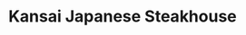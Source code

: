 ---
layout: place
title: "Kansai Japanese Steakhouse"
permalink: /indiana/clarksville/kansai-japanese-steakhouse.html
stateAbbr: IN
stateName: Indiana
cityName: Clarksville
seo:
  name: "Kansai Japanese Steakhouse"
  type: Restaurant
  links: null
description: "Kansai Japanese Steakhouse serves delicious sushi in Clarksville, Indiana. Try fresh Japanese dishes for a great dining experience. "
place_id: ChIJ6RDkWfdxaYgRO9mIkIYsEWs
photos:
  - name: >-
      places/ChIJ6RDkWfdxaYgRO9mIkIYsEWs/photos/AeeoHcLKM9b9A_wGv0I6-m9K_Lh2NUyCv-GLjsZ1p9DOWE90HsdJN9j63y18Jg30qyG0wTNDTvdChydU_N8HUn_FOehrFijXD1uYZYR7I7ypXmO0s65JF_mUnc6coW6qsJa9ZRzd6c-ZcgwcXa57n__VlXYaI2aHG4G2-yXBNidJRem85unaEHNIp_flSy5fINsO90wFc109O3VTbF62acaQcf9xy1YPv3qYE6ar_faqbv8C2gYRvVH31vTeGjiUegkYEMl6q_wYY5uskdEo8AQJmaQ3wkae3z7Ot-2N-pPaTmvYDjEEIHRXR0AzyuN2O64lyZ-SP10fIKBaXkIMle21NWUODXDX_qX0ZvX4Pv8L7G0tO9PImRdlUjCs0hyDIVQ0gwycjCz-tLYb9pORE8-ehAdvRQhtu9mL9hv9lpTz15AlBa84
    widthPx: 4032
    heightPx: 2268
    authorAttributions:
      - displayName: Steve P
        uri: https://maps.google.com/maps/contrib/100039935616764467118
        photoUri: >-
          https://lh3.googleusercontent.com/a-/ALV-UjWSc_L47tmPg4WhqJxhBubH9csMW6CVjdtw5_NA8lypFGsUIXWx=s100-p-k-no-mo
    flagContentUri: >-
      https://www.google.com/local/imagery/report/?cb_client=maps_api_places.places_api&image_key=!1e10!2sCIHM0ogKEICAgIDRz4n6ywE&hl=en-US
    googleMapsUri: >-
      https://www.google.com/maps/place//data=!3m4!1e2!3m2!1sCIHM0ogKEICAgIDRz4n6ywE!2e10!4m2!3m1!1s0x886971f759e410e9:0x6b112c869088d93b
  - name: >-
      places/ChIJ6RDkWfdxaYgRO9mIkIYsEWs/photos/AeeoHcKZOAyDxcP6b-0mClEMcIVjtnKqLMF71LSUQBrB8P328Einc3D2mG_xW-24_Fx_plNZ2ux0oiWMMIszKpumTVjrXC3gH_SlhuWvNwQRcRERibJB5XUfQj4aeEn1Wt50j7iyZ3cB6nI-ELz9G06FEp2BwATITqVDwUbBgWZjz246Qi7CmzbTB6NOU4Z0MaHj02R51DR9Kggmchfaa_OiYZmYPXBoKHdc2YoyilRQLbWPebXoSAfbXCG6Qtw5YIqKcVJ1K7-06v5cNWHEdKZQNKRgDL2exfVnYYMF32CRIaSZ2A
    widthPx: 1000
    heightPx: 664
    authorAttributions:
      - displayName: Kansai Japanese Steakhouse
        uri: https://maps.google.com/maps/contrib/102627314175284450304
        photoUri: >-
          https://lh3.googleusercontent.com/a-/ALV-UjXVTRXu485OXICeFFtlXBfKH1X5ANvCXeAKVFSZUVQ2H1FdsZo=s100-p-k-no-mo
    flagContentUri: >-
      https://www.google.com/local/imagery/report/?cb_client=maps_api_places.places_api&image_key=!1e10!2sAF1QipOkz8_YRNMhsZg43DuvcjniM3Kl2F3JNIkfZ3vk&hl=en-US
    googleMapsUri: >-
      https://www.google.com/maps/place//data=!3m4!1e2!3m2!1sAF1QipOkz8_YRNMhsZg43DuvcjniM3Kl2F3JNIkfZ3vk!2e10!4m2!3m1!1s0x886971f759e410e9:0x6b112c869088d93b
  - name: >-
      places/ChIJ6RDkWfdxaYgRO9mIkIYsEWs/photos/AeeoHcKRcBG9BrwzOSeRM0w9pq4jj37Lea2K5bBDgvV2jHOP5HyFzgRBWcV-hGDDyyvYU4R5_xFkYNTDJyO6zn59qaxut_ZtsP-7M037c6P94K1lwPZ-d5YU2KRy_xVZCypa03o26tSkE_19fJfzgZHN9rr--ztjEU0-VKwJdXS5BFd2ktrB6MC1pQ_-eqIcsH_YmVLYOjc6X_gVQ8zpk-7RYPtEVmTDSAeuBe0xxalh4_sLCR0HdyqgBSdQe9o3S4b4YmJI9EmIL0qLiYccrqOhBzkzc2frATzV-K5WUFWUEl1diSYXjdUhPaxfIAKDpxUbcmnSQesch2chN4GQjGF-Zkt01gWaF2tFm4wp2tnFEvuUJTySWbefYNPP5mQxwb9j5A2eol-4Ioeeqz7C4IY0vf0dQ4ZHway4sPfnOylPM16xK92M
    widthPx: 4096
    heightPx: 3072
    authorAttributions:
      - displayName: Matthew Myers
        uri: https://maps.google.com/maps/contrib/102373883353989160153
        photoUri: >-
          https://lh3.googleusercontent.com/a/ACg8ocJchAsGIJldow84qJNsTethl6l7YnuCGNbJNOJVgAqCEA7B4g=s100-p-k-no-mo
    flagContentUri: >-
      https://www.google.com/local/imagery/report/?cb_client=maps_api_places.places_api&image_key=!1e10!2sCIHM0ogKEICAgICp2a716AE&hl=en-US
    googleMapsUri: >-
      https://www.google.com/maps/place//data=!3m4!1e2!3m2!1sCIHM0ogKEICAgICp2a716AE!2e10!4m2!3m1!1s0x886971f759e410e9:0x6b112c869088d93b
  - name: >-
      places/ChIJ6RDkWfdxaYgRO9mIkIYsEWs/photos/AeeoHcJ3CY-SJg3_XOCbiBAEjU9ug2FXTJDusQUz-ePbNtzoglO__54qOuwL64VUtlOfx05bgDLH36oTblcMdVHWk3KxlbSPwJMFQuUifR7veL8eYp_sM6n861aEGy11Hs0uq-_7u5_nkkHKrczfp7kXA4nX0Kg2qqbIr-Gw71fUF-iVajg-hqazeUnKYR4QSYdUkpjzCiBx4ux9MdG2xbZRAC5TFhqAMKNz1u8_Je8v5mARiJHxNKTrAIo5uefJHTVMqdg1ttMFEkLKujNMfh_T66wQR1DxcwWfo1shskU60OGxkJOdvL237sULbaSspxmdBdce82Ynihyru0jRCz-pGRJUjqftokz_FRwcbZI7sVFU6tmFkQYcAG7ED-PF3Gq_JAOOh4miH2rPl2yADNZ40dGZat4o97_S8aKPh7NFwCKO7PIi
    widthPx: 3600
    heightPx: 4800
    authorAttributions:
      - displayName: Kristina Stuart
        uri: https://maps.google.com/maps/contrib/104658566510447375608
        photoUri: >-
          https://lh3.googleusercontent.com/a-/ALV-UjVPvxtijELRYjKvW3WvSW6ZgQJshNVfkbtRvJzN3FFxo8XO16-h1w=s100-p-k-no-mo
    flagContentUri: >-
      https://www.google.com/local/imagery/report/?cb_client=maps_api_places.places_api&image_key=!1e10!2sCIHM0ogKEICAgICZj-TJngE&hl=en-US
    googleMapsUri: >-
      https://www.google.com/maps/place//data=!3m4!1e2!3m2!1sCIHM0ogKEICAgICZj-TJngE!2e10!4m2!3m1!1s0x886971f759e410e9:0x6b112c869088d93b
  - name: >-
      places/ChIJ6RDkWfdxaYgRO9mIkIYsEWs/photos/AeeoHcJujPUlxFNFkMhC049T4XzHPa93WpUN1zeCuqmzo1fVpamvTocYPYPRGCIy86eLrVlSzowwsnObSPDqXjudSr6gpn72D4Pd8_EfU_0BLYXAOM5azbyki9hTcmZJOo_kwJgQEcJvM_JnqqJl7RbCy6msvfkzCULlV5fZvGfSDirlJdCw6RhSyRNRGVMyuo7T_H5FhSp4v-EET0vlXVlmEoyFN7O0zVdyy0y6tWV-qMj7SGFsML9VSopohof--M0BZEN_fBwKOSe25DrK3lV-5A57l2-n19rUsc330rOTC1FMJK2_ze6BMCO_FM5XItomORxkPnp3ObZHCO2dQUEFuDJLG4NpsHvpsHTV289Li2BtGNM9Gn4ksgUXYZBZ8HH5JQSxnRf93xUNRIN-xgGED88bMvK3sLOt_g_RMzveWq21uA
    widthPx: 3000
    heightPx: 4000
    authorAttributions:
      - displayName: Travis R
        uri: https://maps.google.com/maps/contrib/103903219148713961679
        photoUri: >-
          https://lh3.googleusercontent.com/a/ACg8ocKxa4_ZLH4pSxkUk9V3RhmZCCDXiNvrC1In3kXbW9Ods5Z6Tw=s100-p-k-no-mo
    flagContentUri: >-
      https://www.google.com/local/imagery/report/?cb_client=maps_api_places.places_api&image_key=!1e10!2sCIHM0ogKEICAgICvpsSQbw&hl=en-US
    googleMapsUri: >-
      https://www.google.com/maps/place//data=!3m4!1e2!3m2!1sCIHM0ogKEICAgICvpsSQbw!2e10!4m2!3m1!1s0x886971f759e410e9:0x6b112c869088d93b
  - name: >-
      places/ChIJ6RDkWfdxaYgRO9mIkIYsEWs/photos/AeeoHcIWfBYNpVx8myt2eGi-stsQF85uoj5WjucjCOt8Jj-qptUe_12d3GSL8ldLBfq5BM_B2-IXuyhYe6AEWSVMUL80SmJN0vTG52GQ642e87rKyfPaR0-Xv15-ZjXZaWYnr2MkJfVw6Rbh28mT63M1G0ZQvVnooiy6D-tnBkWZzi8_klaAr8s6TWG2LfSgCerygG5XKdQoShDPv3_2TYtSBEFiS48Y-RMTiQw2RlcqXqYJYDsd2VINfU4LvhzrxJV1axm3HZjKGo0E-yEt6ID5hSrJN46ItT1sbLyF3MDySKiZPQQ62c4Fr40OAP_T62CCdE-iT4NRZ2i0Il98jjJtORz9StoAx3iqALwjdE9a8C_deaw0mdFbF5ZhQXHLkv2prrfZwWayETM92D96mli1feq85YOc_sh8ANKEU0IgIX9a_w
    widthPx: 4000
    heightPx: 3000
    authorAttributions:
      - displayName: Travis R
        uri: https://maps.google.com/maps/contrib/103903219148713961679
        photoUri: >-
          https://lh3.googleusercontent.com/a/ACg8ocKxa4_ZLH4pSxkUk9V3RhmZCCDXiNvrC1In3kXbW9Ods5Z6Tw=s100-p-k-no-mo
    flagContentUri: >-
      https://www.google.com/local/imagery/report/?cb_client=maps_api_places.places_api&image_key=!1e10!2sCIHM0ogKEICAgICvpoSXaA&hl=en-US
    googleMapsUri: >-
      https://www.google.com/maps/place//data=!3m4!1e2!3m2!1sCIHM0ogKEICAgICvpoSXaA!2e10!4m2!3m1!1s0x886971f759e410e9:0x6b112c869088d93b
  - name: >-
      places/ChIJ6RDkWfdxaYgRO9mIkIYsEWs/photos/AeeoHcIOIVtPgtpHUJRIsKrIk5iE0e-_ASmUlx7Sh9CM_Yz_g0a63zfofh55ynq5brzqa3sSoETSKwPmkl3FMmQ5tyVU6dQXOEKZZDPZOVfxJBQGm3rFQ4Sh_3o1jB-QioJ7MMsJIZDIL2tAFpAuzFmsKzAEbZ4PvnFTqp1KyFQSPhT8cGL6WKN7ZQNuHbEOLpobtuASqKiD_Ho8oeVCUHTFKiOH40FBLjSAlPady6ZexkeqOye3Ufop3V1gkOLa5hQnUPv8j8KndnCRquD-aN_lyd-um_eXScd7adOG087DhZjEqSBSvALkKkxtXwNcOXPbAaKlL2r4nfsdG6HLPJXoqOGbAEVyi3KSiJAIvCHeWrjJO9X_ccmUVHbsbs55vmBJBqHIXS74sLYw6slwwbbpRJ9VsFJk70GaGngxmQV5Zp-_99Br
    widthPx: 3088
    heightPx: 3088
    authorAttributions:
      - displayName: wendi hyer
        uri: https://maps.google.com/maps/contrib/114588792378124558265
        photoUri: >-
          https://lh3.googleusercontent.com/a-/ALV-UjXzptIFyK3XrBFzbN9-zpz5UCKTv4wCabZmgdVaysmZDpT4mKw=s100-p-k-no-mo
    flagContentUri: >-
      https://www.google.com/local/imagery/report/?cb_client=maps_api_places.places_api&image_key=!1e10!2sCIHM0ogKEICAgIDmqozExwE&hl=en-US
    googleMapsUri: >-
      https://www.google.com/maps/place//data=!3m4!1e2!3m2!1sCIHM0ogKEICAgIDmqozExwE!2e10!4m2!3m1!1s0x886971f759e410e9:0x6b112c869088d93b
  - name: >-
      places/ChIJ6RDkWfdxaYgRO9mIkIYsEWs/photos/AeeoHcJjSYcd95reLZCnW48Ct0fdUEfFzclQSg_XL8uKrDYil1ugWVEpWdg1o66qJpiYaVf_hLvGEgI3d_TvA4lOudzmGuW0P1pCz5SVQSqI8lUF5rJy3L48OGzrw9voK8kage_9CtEVmOYca8fpN7hLuljt8yN_bU15WyYrsgpm8lNxsRZGEUzJuGuICn0iPHCZm24IMGC-0Tybp6ZYDs5UUs1tzCajsJB3NGcWFQ3VO5_Spcsc0-hleoAG5au2CDmv-PdvhKtYm2sWcWEzPwljo2ErsKRhCJP3W5sAAn1gRPJCB_eUfEUgTwRUshEQQjupc8lf7y1e-h7QF6KUKVk7UDnaB70T_vnwL44aPD3alldmDAVOM-Sl-GyuRx2OoqOCyw5YFZ7NeYC4I0kwYeJY9xauaQWBdtYib8NMnb_zBxY
    widthPx: 4032
    heightPx: 3024
    authorAttributions:
      - displayName: Jordan Wilkins
        uri: https://maps.google.com/maps/contrib/102405180911923998257
        photoUri: >-
          https://lh3.googleusercontent.com/a-/ALV-UjWcHOGep_XFWZuq8o0dnSX_fCyyXTns0yaJE45b2zQYHLVdRHtBbg=s100-p-k-no-mo
    flagContentUri: >-
      https://www.google.com/local/imagery/report/?cb_client=maps_api_places.places_api&image_key=!1e10!2sCIHM0ogKEICAgICWjrjKQA&hl=en-US
    googleMapsUri: >-
      https://www.google.com/maps/place//data=!3m4!1e2!3m2!1sCIHM0ogKEICAgICWjrjKQA!2e10!4m2!3m1!1s0x886971f759e410e9:0x6b112c869088d93b
  - name: >-
      places/ChIJ6RDkWfdxaYgRO9mIkIYsEWs/photos/AeeoHcL5Cd3XOYb3hgtvcwg6ssFlVkkPQMFLu_Nck_Anriaz9ctw2ck-rVfuYieJQDl3Uw_X6iU5OjGKofBT5o9hlfegzZiY8WtZu5DcFKeBGNg3JRFWaBeTpx2uVKr-exDsDYAg7VHIfNsGi6otgGb5WLACXfxeAfuSparWWpENvZV2-hIUjFyBI4qeJmDBD19o6enNLIkgE2kfESwEEXdimUWS5YrOpZeVdf09MhUq1TzBHoCXAho-LWrr7ZuJ1glacKyONicg6BlJ84eQvcTF-OLA3Pb_0_3jfNB7qe6uh1jgtkLZkdlD3JdsogZCWEzSzua4PVvIniLr_9TFIcVO0hvkzEbzD_dSi1ArVi_td1jIwDKyxr7-QGws9hL_6u4Pj-z5vk2XtPyZnLOtEfzHBHBY4aPKuY4hvy0Z2wmb5owdQg
    widthPx: 3000
    heightPx: 4000
    authorAttributions:
      - displayName: Kyle Henderson
        uri: https://maps.google.com/maps/contrib/105565378340045577690
        photoUri: >-
          https://lh3.googleusercontent.com/a-/ALV-UjWvMrZ34QxP2rs66Daiz-qQcJMXM0sN26T7knL7UXtd7OY-OYlmFA=s100-p-k-no-mo
    flagContentUri: >-
      https://www.google.com/local/imagery/report/?cb_client=maps_api_places.places_api&image_key=!1e10!2sCIHM0ogKEICAgID-jsDoIg&hl=en-US
    googleMapsUri: >-
      https://www.google.com/maps/place//data=!3m4!1e2!3m2!1sCIHM0ogKEICAgID-jsDoIg!2e10!4m2!3m1!1s0x886971f759e410e9:0x6b112c869088d93b
  - name: >-
      places/ChIJ6RDkWfdxaYgRO9mIkIYsEWs/photos/AeeoHcL9FXuVEdsCYXiRlEhwn9cL9TTEWTAtWwXF5CInEGpygN0Xvwxp0q6Uy-7-V1Q5fNWV2yuGmxemcYOw0urelGRAh4yGVDO79cnqN3ivHFBwAMaFxCMf6Y4jTDh1VafNOwQDlwTLJwQ_KUNW3iZ8oc7v7hLehz28QHWKSeqk9QTo89YI04jmTdmrdRyrstB7XZOiEz1Fp4pf8cW3xxh6b8Juvxy3x7Fm4raXfU5bsEK4J8RbyFeKYdo6bUre68v4-OY85W6mVdYlR-N1iguWnbGK-DIULbu4KEETBEFOvBXc9FUS4-gcOGdbVU7BwyJtpnXJpl1l1RwgA09BG50Z1Elw9vZz656Qbh7vf7Tp8ZMF0i3QqXCEK-2EIP69rPMYrM3JXwhau4yMaBB8UXr1vS6S2419P6kzjHtcvj1a7j3S0kZG
    widthPx: 3000
    heightPx: 4000
    authorAttributions:
      - displayName: Travis R
        uri: https://maps.google.com/maps/contrib/103903219148713961679
        photoUri: >-
          https://lh3.googleusercontent.com/a/ACg8ocKxa4_ZLH4pSxkUk9V3RhmZCCDXiNvrC1In3kXbW9Ods5Z6Tw=s100-p-k-no-mo
    flagContentUri: >-
      https://www.google.com/local/imagery/report/?cb_client=maps_api_places.places_api&image_key=!1e10!2sCIHM0ogKEICAgICvpoS_swE&hl=en-US
    googleMapsUri: >-
      https://www.google.com/maps/place//data=!3m4!1e2!3m2!1sCIHM0ogKEICAgICvpoS_swE!2e10!4m2!3m1!1s0x886971f759e410e9:0x6b112c869088d93b
address: '1370 Veterans Pkwy # 700, Clarksville, IN 47129, USA'
street: '1370 Veterans Pkwy # 700'
city: Clarksville
state: IN
zip: '47129'
country: USA
neighborhood: null
latitude: '38.328548'
longitude: '-85.755325'
accessibility_options:
  wheelchairAccessibleParking: true
  wheelchairAccessibleEntrance: true
  wheelchairAccessibleRestroom: true
  wheelchairAccessibleSeating: true
business_status: OPERATIONAL
name: Kansai Japanese Steakhouse
google_maps_links:
  directionsUri: >-
    https://www.google.com/maps/dir//''/data=!4m7!4m6!1m1!4e2!1m2!1m1!1s0x886971f759e410e9:0x6b112c869088d93b!3e0
  placeUri: https://maps.google.com/?cid=7714996593124497723
  writeAReviewUri: >-
    https://www.google.com/maps/place//data=!4m3!3m2!1s0x886971f759e410e9:0x6b112c869088d93b!12e1
  reviewsUri: >-
    https://www.google.com/maps/place//data=!4m4!3m3!1s0x886971f759e410e9:0x6b112c869088d93b!9m1!1b1
  photosUri: >-
    https://www.google.com/maps/place//data=!4m3!3m2!1s0x886971f759e410e9:0x6b112c869088d93b!10e5
primary_type: Japanese Restaurant
opening_hours:
  regular: null
  current: null
secondary_opening_hours:
  regular:
    weekdayDescriptions: null
    type: null
  current:
    weekdayDescriptions: null
    type: null
phone: null
price_level: null
price_range: null
rating: null
rating_count: 0
website: null
reviews: null
parking_options: null
payment_options: null
allow_dogs: null
curbside_pickup: null
delivery: null
dine_in: null
good_for_children: null
good_for_groups: null
good_for_sports: null
live_music: null
menu_for_children: null
outdoor_seating: null
reservable: null
restroom: null
serves_beer: null
serves_breakfast: null
serves_brunch: null
serves_cocktails: null
serves_coffee: null
serves_dinner: null
serves_dessert: null
serves_lunch: null
serves_vegetarian_food: null
serves_wine: null
takeout: null
summary: null

---